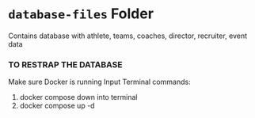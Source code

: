 # `database-files` Folder

Contains database with athlete, teams, coaches, director, recruiter, event data

### TO RESTRAP THE DATABASE
Make sure Docker is running
Input Terminal commands:
1. docker compose down into terminal 
2. docker compose up -d
